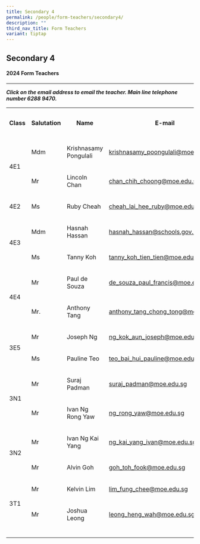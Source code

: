 ```yaml
---
title: Secondary 4
permalink: /people/form-teachers/secondary4/
description: ""
third_nav_title: Form Teachers
variant: tiptap
---
```

<h2>Secondary 4</h2>
<h4>2024 Form Teachers</h4>
<hr>
<p><strong><em>Click on the email address to email the teacher. Main line telephone number 6288 9470.</em></strong>
</p>
<table style="minWidth: 125px">
<colgroup>
<col>
<col>
<col>
<col>
<col>
</colgroup>
<tbody>
<tr>
<th rowspan="1" colspan="1">
<p><strong>Class</strong>
</p>
</th>
<th rowspan="1" colspan="1">
<p><strong>Salutation</strong>
</p>
</th>
<th rowspan="1" colspan="1">
<p><strong>Name</strong>
</p>
</th>
<th rowspan="1" colspan="1">
<p>E-mail</p>
</th>
<th rowspan="1" colspan="1">
<p><strong>Telephone extension</strong>
</p>
</th>
</tr>
<tr>
<td rowspan="2" colspan="1">
<p></p>
<p>4E1</p>
</td>
<td rowspan="1" colspan="1">
<p>Mdm</p>
</td>
<td rowspan="1" colspan="1">
<p>Krishnasamy Pongulali</p>
</td>
<td rowspan="1" colspan="1">
<p><a href="mailto:krishnasamy_poongulali@moe.edu.sg" rel="noopener noreferrer nofollow" target="_blank">krishnasamy_poongulali@moe.edu.sg</a>
</p>
</td>
<td rowspan="1" colspan="1">
<p>151</p>
</td>
</tr>
<tr>
<td rowspan="1" colspan="1">
<p>Mr</p>
</td>
<td rowspan="1" colspan="1">
<p>Lincoln Chan</p>
</td>
<td rowspan="1" colspan="1">
<p><a href="mailto:chan_chih_choong@moe.edu.sg" rel="noopener noreferrer nofollow" target="_blank">chan_chih_choong@moe.edu.sg</a>
</p>
</td>
<td rowspan="1" colspan="1">
<p>148</p>
</td>
</tr>
<tr>
<td rowspan="1" colspan="1">
<p>4E2</p>
</td>
<td rowspan="1" colspan="1">
<p>Ms</p>
</td>
<td rowspan="1" colspan="1">
<p>Ruby Cheah</p>
</td>
<td rowspan="1" colspan="1">
<p><a href="mailto:cheah_lai_hee_ruby@moe.edu.sg" rel="noopener noreferrer nofollow" target="_blank">cheah_lai_hee_ruby@moe.edu.sg</a>
</p>
</td>
<td rowspan="1" colspan="1">
<p>126</p>
</td>
</tr>
<tr>
<td rowspan="2" colspan="1">
<p></p>
<p>4E3</p>
</td>
<td rowspan="1" colspan="1">
<p>Mdm</p>
</td>
<td rowspan="1" colspan="1">
<p>Hasnah Hassan</p>
</td>
<td rowspan="1" colspan="1">
<p><a href="mailto:hasnah_hassan@schools.gov.sg" rel="noopener noreferrer nofollow" target="_blank">hasnah_hassan@schools.gov.sg</a>
</p>
</td>
<td rowspan="1" colspan="1">
<p>206</p>
</td>
</tr>
<tr>
<td rowspan="1" colspan="1">
<p>Ms</p>
</td>
<td rowspan="1" colspan="1">
<p>Tanny Koh</p>
</td>
<td rowspan="1" colspan="1">
<p><a href="mailto:tanny_koh_tien_tien@moe.edu.sg" rel="noopener noreferrer nofollow" target="_blank">tanny_koh_tien_tien@moe.edu.sg</a>
</p>
</td>
<td rowspan="1" colspan="1">
<p>156</p>
</td>
</tr>
<tr>
<td rowspan="2" colspan="1">
<p>4E4</p>
</td>
<td rowspan="1" colspan="1">
<p>Mr</p>
</td>
<td rowspan="1" colspan="1">
<p>Paul de Souza</p>
</td>
<td rowspan="1" colspan="1">
<p><a href="mailto:de_souza_paul_francis@moe.edu.sg" rel="noopener noreferrer nofollow" target="_blank">de_souza_paul_francis@moe.edu.sg</a>
</p>
</td>
<td rowspan="1" colspan="1">
<p>147</p>
</td>
</tr>
<tr>
<td rowspan="1" colspan="1">
<p>Mr.</p>
</td>
<td rowspan="1" colspan="1">
<p>Anthony Tang</p>
</td>
<td rowspan="1" colspan="1">
<p><a href="mailto:anthony_tang_chong_tong@moe.edu.sg" rel="noopener noreferrer nofollow" target="_blank">anthony_tang_chong_tong@moe.edu.sg</a> 
</p>
</td>
<td rowspan="1" colspan="1">
<p>142</p>
</td>
</tr>
<tr>
<td rowspan="2" colspan="1">
<p></p>
<p>3E5</p>
</td>
<td rowspan="1" colspan="1">
<p>Mr</p>
</td>
<td rowspan="1" colspan="1">
<p>Joseph Ng</p>
</td>
<td rowspan="1" colspan="1">
<p><a href="mailto:ng_kok_aun_joseph@moe.edu.sg" rel="noopener noreferrer nofollow" target="_blank">ng_kok_aun_joseph@moe.edu.sg</a>
</p>
</td>
<td rowspan="1" colspan="1">
<p>166</p>
</td>
</tr>
<tr>
<td rowspan="1" colspan="1">
<p>Ms</p>
</td>
<td rowspan="1" colspan="1">
<p>Pauline Teo</p>
</td>
<td rowspan="1" colspan="1">
<p><a href="mailto:teo_bai_hui_pauline@moe.edu.sg" rel="noopener noreferrer nofollow" target="_blank">teo_bai_hui_pauline@moe.edu.sg</a>
</p>
</td>
<td rowspan="1" colspan="1">
<p>134</p>
</td>
</tr>
<tr>
<td rowspan="2" colspan="1">
<p></p>
<p>3N1</p>
</td>
<td rowspan="1" colspan="1">
<p>Mr</p>
</td>
<td rowspan="1" colspan="1">
<p>Suraj Padman</p>
</td>
<td rowspan="1" colspan="1">
<p><a href="mailto:suraj_padman@moe.edu.sg" rel="noopener noreferrer nofollow" target="_blank">suraj_padman@moe.edu.sg</a>
</p>
</td>
<td rowspan="1" colspan="1">
<p>137</p>
</td>
</tr>
<tr>
<td rowspan="1" colspan="1">
<p>Mr</p>
</td>
<td rowspan="1" colspan="1">
<p>Ivan Ng Rong Yaw</p>
</td>
<td rowspan="1" colspan="1">
<p><a href="mailto:ng_rong_yaw@moe.edu.sg" rel="noopener noreferrer nofollow" target="_blank">ng_rong_yaw@moe.edu.sg</a>
</p>
</td>
<td rowspan="1" colspan="1">
<p>173</p>
</td>
</tr>
<tr>
<td rowspan="2" colspan="1">
<p></p>
<p>3N2</p>
</td>
<td rowspan="1" colspan="1">
<p>Mr</p>
</td>
<td rowspan="1" colspan="1">
<p>Ivan Ng Kai Yang</p>
</td>
<td rowspan="1" colspan="1">
<p><a href="mailto:ng_kai_yang_ivan@moe.edu.sg" rel="noopener noreferrer nofollow" target="_blank">ng_kai_yang_ivan@moe.edu.sg</a>
</p>
</td>
<td rowspan="1" colspan="1">
<p>150</p>
</td>
</tr>
<tr>
<td rowspan="1" colspan="1">
<p>Mr</p>
</td>
<td rowspan="1" colspan="1">
<p>Alvin Goh</p>
</td>
<td rowspan="1" colspan="1">
<p><a href="mailto:goh_toh_fook@moe.edu.sg" rel="noopener noreferrer nofollow" target="_blank">goh_toh_fook@moe.edu.sg</a>
</p>
</td>
<td rowspan="1" colspan="1">
<p>173</p>
</td>
</tr>
<tr>
<td rowspan="2" colspan="1">
<p></p>
<p>3T1</p>
</td>
<td rowspan="1" colspan="1">
<p>Mr</p>
</td>
<td rowspan="1" colspan="1">
<p>Kelvin Lim</p>
</td>
<td rowspan="1" colspan="1">
<p><a href="mailto:lim_fung_chee@moe.edu.sg" rel="noopener noreferrer nofollow" target="_blank">lim_fung_chee@moe.edu.sg</a>
</p>
</td>
<td rowspan="1" colspan="1">
<p>207</p>
</td>
</tr>
<tr>
<td rowspan="1" colspan="1">
<p>Mr</p>
</td>
<td rowspan="1" colspan="1">
<p>Joshua Leong</p>
</td>
<td rowspan="1" colspan="1">
<p><a href="mailto:leong_heng_wah@moe.edu.sg" rel="noopener noreferrer nofollow" target="_blank">leong_heng_wah@moe.edu.sg</a>
</p>
</td>
<td rowspan="1" colspan="1">
<p>173</p>
</td>
</tr>
<tr>
<td rowspan="1" colspan="1">
<p></p>
</td>
<td rowspan="1" colspan="1">
<p></p>
</td>
<td rowspan="1" colspan="1">
<p></p>
</td>
<td rowspan="1" colspan="1">
<p></p>
</td>
<td rowspan="1" colspan="1">
<p></p>
</td>
</tr>
</tbody>
</table>
<p></p>